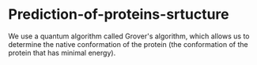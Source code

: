 # Prediction-of-proteins-srtucture
We use a quantum algorithm called Grover's algorithm, which allows us to determine the native conformation of the protein (the conformation of the protein that has minimal energy).
